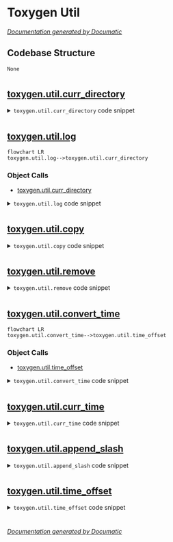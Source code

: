 # Toxygen Util

[_Documentation generated by Documatic_](https://www.documatic.com)

<!---Documatic-section-Codebase Structure-start--->
## Codebase Structure

<!---Documatic-block-system_architecture-start--->
```mermaid
None
```
<!---Documatic-block-system_architecture-end--->

# #
<!---Documatic-section-Codebase Structure-end--->

<!---Documatic-section-toxygen.util.curr_directory-start--->
## [toxygen.util.curr_directory](9-toxygen_util.md#toxygen.util.curr_directory)

<!---Documatic-section-curr_directory-start--->
<!---Documatic-block-toxygen.util.curr_directory-start--->
<details>
	<summary><code>toxygen.util.curr_directory</code> code snippet</summary>

```python
@cached
def curr_directory():
    return os.path.dirname(os.path.realpath(__file__))
```
</details>
<!---Documatic-block-toxygen.util.curr_directory-end--->
<!---Documatic-section-curr_directory-end--->

# #
<!---Documatic-section-toxygen.util.curr_directory-end--->

<!---Documatic-section-toxygen.util.log-start--->
## [toxygen.util.log](9-toxygen_util.md#toxygen.util.log)

<!---Documatic-section-log-start--->
```mermaid
flowchart LR
toxygen.util.log-->toxygen.util.curr_directory
```

### Object Calls

* [toxygen.util.curr_directory](9-toxygen_util.md#toxygen.util.curr_directory)

<!---Documatic-block-toxygen.util.log-start--->
<details>
	<summary><code>toxygen.util.log</code> code snippet</summary>

```python
def log(data):
    try:
        with open(curr_directory() + '/logs.log', 'a') as fl:
            fl.write(str(data) + '\n')
    except:
        pass
```
</details>
<!---Documatic-block-toxygen.util.log-end--->
<!---Documatic-section-log-end--->

# #
<!---Documatic-section-toxygen.util.log-end--->

<!---Documatic-section-toxygen.util.copy-start--->
## [toxygen.util.copy](9-toxygen_util.md#toxygen.util.copy)

<!---Documatic-section-copy-start--->
<!---Documatic-block-toxygen.util.copy-start--->
<details>
	<summary><code>toxygen.util.copy</code> code snippet</summary>

```python
def copy(src, dest):
    if not os.path.exists(dest):
        os.makedirs(dest)
    src_files = os.listdir(src)
    for file_name in src_files:
        full_file_name = os.path.join(src, file_name)
        if os.path.isfile(full_file_name):
            shutil.copy(full_file_name, dest)
        else:
            copy(full_file_name, os.path.join(dest, file_name))
```
</details>
<!---Documatic-block-toxygen.util.copy-end--->
<!---Documatic-section-copy-end--->

# #
<!---Documatic-section-toxygen.util.copy-end--->

<!---Documatic-section-toxygen.util.remove-start--->
## [toxygen.util.remove](9-toxygen_util.md#toxygen.util.remove)

<!---Documatic-section-remove-start--->
<!---Documatic-block-toxygen.util.remove-start--->
<details>
	<summary><code>toxygen.util.remove</code> code snippet</summary>

```python
def remove(folder):
    if os.path.isdir(folder):
        shutil.rmtree(folder)
```
</details>
<!---Documatic-block-toxygen.util.remove-end--->
<!---Documatic-section-remove-end--->

# #
<!---Documatic-section-toxygen.util.remove-end--->

<!---Documatic-section-toxygen.util.convert_time-start--->
## [toxygen.util.convert_time](9-toxygen_util.md#toxygen.util.convert_time)

<!---Documatic-section-convert_time-start--->
```mermaid
flowchart LR
toxygen.util.convert_time-->toxygen.util.time_offset
```

### Object Calls

* [toxygen.util.time_offset](9-toxygen_util.md#toxygen.util.time_offset)

<!---Documatic-block-toxygen.util.convert_time-start--->
<details>
	<summary><code>toxygen.util.convert_time</code> code snippet</summary>

```python
def convert_time(t):
    offset = time.timezone + time_offset() * 60
    sec = int(t) - offset
    (m, s) = divmod(sec, 60)
    (h, m) = divmod(m, 60)
    (d, h) = divmod(h, 24)
    return '%02d:%02d' % (h, m)
```
</details>
<!---Documatic-block-toxygen.util.convert_time-end--->
<!---Documatic-section-convert_time-end--->

# #
<!---Documatic-section-toxygen.util.convert_time-end--->

<!---Documatic-section-toxygen.util.curr_time-start--->
## [toxygen.util.curr_time](9-toxygen_util.md#toxygen.util.curr_time)

<!---Documatic-section-curr_time-start--->
<!---Documatic-block-toxygen.util.curr_time-start--->
<details>
	<summary><code>toxygen.util.curr_time</code> code snippet</summary>

```python
def curr_time():
    return time.strftime('%H:%M')
```
</details>
<!---Documatic-block-toxygen.util.curr_time-end--->
<!---Documatic-section-curr_time-end--->

# #
<!---Documatic-section-toxygen.util.curr_time-end--->

<!---Documatic-section-toxygen.util.append_slash-start--->
## [toxygen.util.append_slash](9-toxygen_util.md#toxygen.util.append_slash)

<!---Documatic-section-append_slash-start--->
<!---Documatic-block-toxygen.util.append_slash-start--->
<details>
	<summary><code>toxygen.util.append_slash</code> code snippet</summary>

```python
def append_slash(s):
    if len(s) and s[-1] not in ('\\', '/'):
        s += '/'
    return s
```
</details>
<!---Documatic-block-toxygen.util.append_slash-end--->
<!---Documatic-section-append_slash-end--->

# #
<!---Documatic-section-toxygen.util.append_slash-end--->

<!---Documatic-section-toxygen.util.time_offset-start--->
## [toxygen.util.time_offset](9-toxygen_util.md#toxygen.util.time_offset)

<!---Documatic-section-time_offset-start--->
<!---Documatic-block-toxygen.util.time_offset-start--->
<details>
	<summary><code>toxygen.util.time_offset</code> code snippet</summary>

```python
@cached
def time_offset():
    hours = int(time.strftime('%H'))
    minutes = int(time.strftime('%M'))
    sec = int(time.time()) - time.timezone
    (m, s) = divmod(sec, 60)
    (h, m) = divmod(m, 60)
    (d, h) = divmod(h, 24)
    result = hours * 60 + minutes - h * 60 - m
    return result
```
</details>
<!---Documatic-block-toxygen.util.time_offset-end--->
<!---Documatic-section-time_offset-end--->

# #
<!---Documatic-section-toxygen.util.time_offset-end--->

[_Documentation generated by Documatic_](https://www.documatic.com)